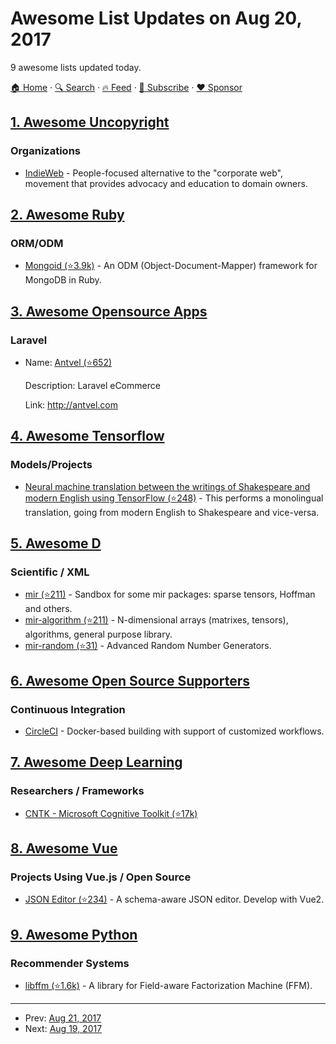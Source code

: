 # Awesome List Updates on Aug 20, 2017

9 awesome lists updated today.

[🏠 Home](/README.md) · [🔍 Search](https://www.trackawesomelist.com/search/) · [🔥 Feed](https://www.trackawesomelist.com/rss.xml) · [📮 Subscribe](https://trackawesomelist.us17.list-manage.com/subscribe?u=d2f0117aa829c83a63ec63c2f&id=36a103854c) · [❤️  Sponsor](https://github.com/sponsors/theowenyoung)



## [1. Awesome Uncopyright](/content/johnjago/awesome-uncopyright/README.md)

### Organizations

*   [IndieWeb](https://indieweb.org/IndieWebCamp:Copyrights) - People-focused alternative to the "corporate web", movement that provides advocacy and education to domain owners.

## [2. Awesome Ruby](/content/markets/awesome-ruby/README.md)

### ORM/ODM

*   [Mongoid (⭐3.9k)](https://github.com/mongodb/mongoid) - An ODM (Object-Document-Mapper) framework for MongoDB in Ruby.

## [3. Awesome Opensource Apps](/content/unicodeveloper/awesome-opensource-apps/README.md)

### Laravel

- Name: [Antvel (⭐652)](https://github.com/ant-vel/App)

  Description: Laravel eCommerce

  Link: <http://antvel.com>



## [4. Awesome Tensorflow](/content/jtoy/awesome-tensorflow/README.md)

### Models/Projects

*   [Neural machine translation between the writings of Shakespeare and modern English using TensorFlow (⭐248)](https://github.com/tokestermw/tensorflow-shakespeare) - This performs a monolingual translation, going from modern English to Shakespeare and vice-versa.

## [5. Awesome D](/content/dlang-community/awesome-d/README.md)

### Scientific / XML

*   [mir (⭐211)](https://github.com/libmir/mir) -  Sandbox for some mir packages: sparse tensors, Hoffman and others.
*   [mir-algorithm (⭐211)](https://github.com/libmir/mir) - N-dimensional arrays (matrixes, tensors), algorithms, general purpose library.
*   [mir-random (⭐31)](https://github.com/libmir/mir-random) -  Advanced Random Number Generators.

## [6. Awesome Open Source Supporters](/content/zachflower/awesome-open-source-supporters/README.md)

### Continuous Integration

*   [CircleCI](https://circleci.com/) - Docker-based building with support of customized workflows.

## [7. Awesome Deep Learning](/content/ChristosChristofidis/awesome-deep-learning/README.md)

### Researchers / Frameworks

*   [CNTK - Microsoft Cognitive Toolkit (⭐17k)](https://github.com/Microsoft/CNTK)

## [8. Awesome Vue](/content/vuejs/awesome-vue/README.md)

### Projects Using Vue.js / Open Source

*   [JSON Editor (⭐234)](https://github.com/tangram-js/json-editor) - A schema-aware JSON editor. Develop with Vue2.

## [9. Awesome Python](/content/vinta/awesome-python/README.md)

### Recommender Systems

*   [libffm (⭐1.6k)](https://github.com/guestwalk/libffm) - A library for Field-aware Factorization Machine (FFM).

---

- Prev: [Aug 21, 2017](/content/2017/08/21/README.md)
- Next: [Aug 19, 2017](/content/2017/08/19/README.md)